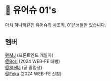 # 🥇 유어슈 01's
마치 하나회같은 유어슈의 사조직, 01년생들만 있습니다.

## 멤버
<div>
  <a href="https://github.com/minai621">@MJ</a> (프론트엔드 개발자)
</div>
<div>
  <a href="https://github.com/nijuy">@Bori</a> (2024 WEB-FE 대빵)
</div>
<div>
  <a href="https://github.com/intersoom">@Stella</a> (곧 졸업생)
</div>
<div>
  <a href="https://github.com/fekapark">@Feka</a> (2024 WEB-FE 신참)
</div>
